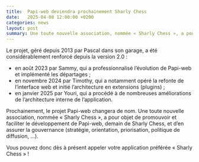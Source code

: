 ```yaml
---
title:  Papi-web deviendra prochainement Sharly Chess
date:   2025-04-08 12:00:00 +0200
categories: news
layout: post
summary: Une toute nouvelle association, nommée « Sharly Chess », a pour objet de promouvoir et faciliter le développement de Papi-web, demain de _Sharly Chess_, et d’en assurer la gouvernance (stratégie, orientation, priorisation, politique de diffusion, …).
---
```


Le projet, géré depuis 2013 par Pascal dans son garage, a été considérablement renforcé depuis la version 2.0 :

* en août 2023 par Sammy, qui a professionnalisé l’évolution de Papi-web et implémenté les départages ;
* en novembre 2024 par Timothy, qui a notamment opéré la refonte de l’interface web et initié l’architecture en extensions (plugins) ;
* en janvier 2025 par Youri, qui a procédé à de nombreuses améliorations de l’architecture interne de l’application.

Prochainement, le projet Papi-web changera de nom. Une toute nouvelle association, nommée « Sharly Chess », a pour objet de promouvoir et faciliter le développement de Papi-web, demain de Sharly Chess, et d’en assurer la gouvernance (stratégie, orientation, priorisation, politique de diffusion, …).

Vous pouvez donc dès à présent appeler votre application préférée « Sharly Chess » !
